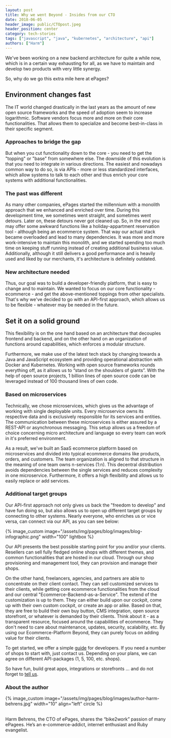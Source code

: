 ```yaml
---
layout: post
title: Why we went Beyond - Insides from our CTO
date: 2018-06-05
header_image: public/CTOpost.jpeg
header_position: center
category: tech-stories
tags: ["javascript", "java", "kubernetes", "architecture", "api"]
authors: ["Harm"]
---
```


We've been working on a new backend architecture for quite a while now, which is in a certain way exhausting for all, as we have to maintain and develop two products with very little synergy.

So, why do we go this extra mile here at ePages?

## Environment changes fast

The IT world changed drastically in the last years as the amount of new open source frameworks and the speed of adoption seem to increase logarithmic.
Software vendors focus more and more on their core functionalities.
That allows them to specialize and become best-in-class in their specific segment.

### Approaches to bridge the gap

But when you cut functionality down to the core - you need to get the "topping" or "base" from somewhere else.
The downside of this evolution is that you need to integrate in various directions.
The easiest and nowadays common way to do so, is via APIs - more or less standardized interfaces, which allow systems to talk to each other and thus enrich your core systems with additional functionalities.

### The past was different

As many other companies, ePages started the millennium with a monolith approach that we enhanced and enriched over time.
During this development time, we sometimes went straight, and sometimes went detours.
Later on, these detours never got cleaned up.
So, in the end you may offer some awkward functions like a holiday-appartment reservation tool - although being an ecommerce system.
That way our actual stack became overloaded and lead to many dependencies.
It was more and more work-intensive to maintain this monolith, and we started spending too much time on keeping stuff running instead of creating additional business value.
Additionally, although it still delivers a good performance and is heavily used and liked by our merchants, it's architecture is definitely outdated.

### New architecture needed

Thus, our goal was to build a developer-friendly platform, that is easy to change and to maintain.
We wanted to focus on our core functionality - ecommerce - and get the above-mentioned toppings from other specialists.
That's why we've decided to go with an API-first approach, which allows us to be flexible - whatever may be needed in the future.

## Set it on a solid ground

This flexibility is on the one hand based on an architecture that decouples frontend and backend, and on the other hand on an organization of functions around capabilities, which enforces a modular structure.

Furthermore, we make use of the latest tech stack by changing towards a Java and JavaScript ecosystem and providing operational abstraction with Docker and Kubernetes.
Working with open source frameworks rounds everything off, as it allows us to “stand on the shoulders of giants”.
With the help of open source projects, 1 billion lines of open source code can be leveraged instead of 100 thousand lines of own code.

### Based on microservices

Technically, we chose microservices, which gives us the advantage of working with single deployable units.
Every microservice owns its respective data and is exclusively responsible for its services and entities.
The communication between these microservices is either assured by a REST-API or asynchronous messaging.
This setup allows us a freedom of choice concerning micro architecture and language so every team can work in it's preferred environment.

As a result, we've built an SaaS ecommerce platform based on microservices and divided into typical ecommerce domains like products, orders, and customers.
The team organization is aligned to that structure in the meaning of one team owns n-services (1:n).
This decentral distribution avoids dependencies between the single services and reduces complexity in one microservice.
Furthermore, it offers a high flexibility and allows us to easily replace or add services.

### Additional target groups

Our API-first approach not only gives us back the "freedom to develop" and have fun doing so, but also allows us to open up different target groups by connecting to other systems.
Nearly everyone, who enriches us or vice versa, can connect via our API, as you can see below:

{% image_custom image="/assets/img/pages/blog/images/blog-infographic.png" width="100" lightbox %}

Our API presents the best possible starting point for you and/or your clients.
Resellers can sell fully fledged online shops with different themes, and common functionalities that are hosted in our cloud.
Through our shop provisioning and management tool, they can provision and manage their shops.

On the other hand, freelancers, agencies, and partners are able to concentrate on their client contact.
They can sell customized services to their clients, while getting core ecommerce functionalities from the cloud and our central "Ecommerce-Backend-as-a-Service".
The extend of the customization is up to them.
They can either build upon our cockpit, come up with their own custom cockpit, or create an app or alike.
Based on that, they are free to build their own buy button, CMS integration, open source storefront, or whatever is demanded by their clients.
Think about it - as a transparent resource, focused around the capabilities of ecommerce.
They don't need to care about maintenance, updates, security, scalability, etc.
By using our Ecommerce-Platform Beyond, they can purely focus on adding value for their clients.

To get started, we offer a simple [guide](https://developer.epages.com) for developers.
If you need a number of shops to start with, just contact us.
Depending on your plans, we can agree on different API-packages (1, 5, 100, etc. shops).

So have fun, build great apps, integrations or storefronts ... and do not forget to [tell us](https://www.twitter.com/epagesdevs).

### About the author

{% image_custom image="/assets/img/pages/blog/images/author-harm-behrens.jpg" width="10" align="left" circle %}

<br>
Harm Behrens, the CTO of ePages, shares the “bike2work” passion of many ePagees. He’s an e-commerce-addict, internet enthusiast and Ruby evangelist.
